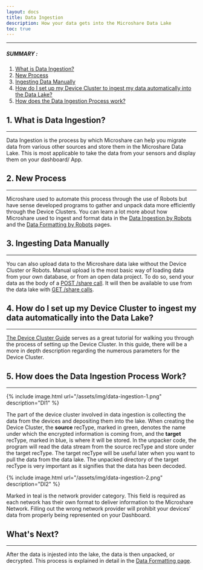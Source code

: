 ```yaml
---
layout: docs
title: Data Ingestion
description: How your data gets into the Microshare Data Lake
toc: true
---
```


---------------------------------------
##### SUMMARY : 

1. [What is Data Ingestion?](./#1-what-is-data-ingestion)
2. [New Process](./#2-new-process)
3. [Ingesting Data Manually](./#3-ingesting-data-manually)
4. [How do I set up my Device Cluster to ingest my data automatically into the Data Lake?](./#4-how-do-i-set-up-my-device-cluster-to-ingest-my-data-automatically-into-the-data-lake)
5. [How does the Data Ingestion Process work?](./#5-how-does-the-data-ingestion-process-work)



## 1. What is Data Ingestion? 

---------------------------------------

Data Ingestion is the process by which Microshare can help you migrate data from various other sources and store them in the Microshare Data Lake. This is most applicable to take the data from your sensors and display them on your dashboard/ App. 


## 2. New Process

---------------------------------------

Microshare used to automate this process through the use of Robots but have sense developed programs to gather and unpack data more efficiently through the Device Clusters. You can learn a lot more about how Microshare used to ingest and format data in the [Data Ingestion by Robots](/docs/2/technical/microshare-platform-advanced/data-ingestion-by-robots/) and the [Data Formatting by Robots](/docs/2/technical/microshare-platform-advanced/data-formatting-by-robots/) pages.



## 3. Ingesting Data Manually

---------------------------------------

You can also upload data to the Microshare data lake without the Device Cluster or Robots. Manual upload is the most basic way of loading data from your own database, or from an open data project. To do so, send your data as the body of a [POST /share call](/assets/html/api-ms.html#request-shares-create-one-share). It will then be available to use from the data lake with [GET /share calls](/assets/html/api-ms.html#request-shares-get-one-share).


## 4. How do I set up my Device Cluster to ingest my data automatically into the Data Lake?

---------------------------------------

[The Device Cluster Guide](/docs/2/technical/microshare-platform/device-cluster-guide/) serves as a great tutorial for walking you through the process of setting up the Device Cluster. In this guide, there will be a more in depth description regarding the numerous parameters for the Device Cluster. 



## 5. How does the Data Ingestion Process Work?

---------------------------------------

{% include image.html url="/assets/img/data-ingestion-1.png" description="DI1" %}

The part of the device cluster involved in data ingestion is collecting the data from the devices and depositing them into the lake. When creating the Device Cluster, the **source** recType, marked in green, denotes the name under which the encrypted information is coming from, and the **target** recType, marked in blue, is where it will be stored. In the unpacker code, the program will read the data stream from the source recType and store under the target recType. The target recType will be useful later when you want to pull the data from the data lake. The unpacked directory of the target recType is very important as it signifies that the data has been decoded. 

{% include image.html url="/assets/img/data-ingestion-2.png" description="DI2" %}


Marked in teal is the network provider category. This field is required as each network has their own format to deliver information to the Microshare Network. Filling out the wrong network provider will prohibit your devices' data from properly being represented on your Dashboard. 


## What's Next?
---------------------------------------

After the data is injested into the lake, the data is then unpacked, or decrypted. This process is explained in detail in the [Data Formatting page](/docs/2/technical/microshare-platform-advanced/data-formatting-by-robots/).

